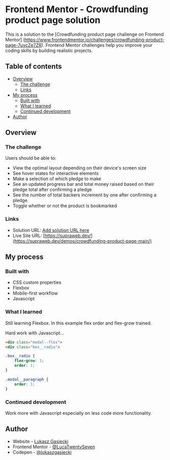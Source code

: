 # Frontend Mentor - Crowdfunding product page solution

This is a solution to the [Crowdfunding product page challenge on Frontend Mentor] (https://www.frontendmentor.io/challenges/crowdfunding-product-page-7uvcZe7ZR). Frontend Mentor challenges help you improve your coding skills by building realistic projects. 

## Table of contents

- [Overview](#overview)
  - [The challenge](#the-challenge)
  - [Links](#links)
- [My process](#my-process)
  - [Built with](#built-with)
  - [What I learned](#what-i-learned)
  - [Continued development](#continued-development)
- [Author](#author)

## Overview

### The challenge

Users should be able to:

- View the optimal layout depending on their device's screen size
- See hover states for interactive elements
- Make a selection of which pledge to make
- See an updated progress bar and total money raised based on their pledge total after confirming a pledge
- See the number of total backers increment by one after confirming a pledge
- Toggle whether or not the product is bookmarked

### Links

- Solution URL: [Add solution URL here](https://your-solution-url.com)
- Live Site URL: [https://supraweb.dev/](https://supraweb.dev/demos/crowdfunding-product-page-main/)

## My process

### Built with

- CSS custom properties
- Flexbox
- Mobile-first workflow
- Javascript

### What I learned

Still learning Flexbox. In this example flex order and flex-grow trained.

Hard work with Javascript...

```html
<div class="modal--flex">
<div class="box__radio">
```

```css
.box__radio {
    flex-grow: 1;
    order: 1;
}

.modal__paragraph {
    order: 3;
}
```

### Continued development

Work more with Javascript especially on less code more functionality.

## Author

- Website - [Lukasz Gasiecki](https://supraweb.dev)
- Frontend Mentor - [@LucaTwentySeven](https://www.frontendmentor.io/profile/LucaTwentySeven)
- Codepen - [@lukaszgasiecki](https://codepen.io/collection/PYGwpg)
